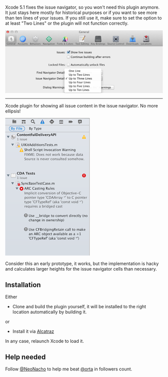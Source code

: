Xcode 5.1 fixes the issue navigator, so you won't need this plugin anymore. It just stays here mostly for historical purposes or if you want to see more than ten lines of your issues. If you still use it, make sure to set the option to at least "Two Lines" or the plugin will not function correctly.

![](issue-nav-fixed.png)

---

Xcode plugin for showing all issue content in the issue navigator. No more ellipsis!

![](screenshot.png)

Consider this an early prototype, it works, but the implementation is hacky and calculates larger heights for the issue navigator cells than necessary.

## Installation

Either

- Clone and build the plugin yourself, it will be installed to the right location automatically by building it.

or

- Install it via [Alcatraz](http://alcatraz.io/)

In any case, relaunch Xcode to load it.

## Help needed

Follow [@NeoNacho](https://twitter.com/NeoNacho) to help me beat [@orta](https://twitter.com/orta) in followers count.

